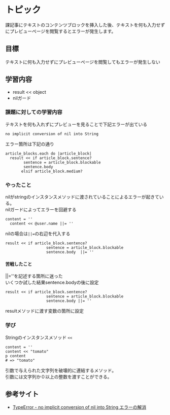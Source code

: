 # トピック
課記事にテキストのコンテンツブロックを挿入した後、テキストを何も入力せずにプレビューページを閲覧するとエラーが発生します。

## 目標
テキストに何も入力せずにプレビューページを閲覧してもエラーが発生しない

## 学習内容
- result << object
- nilガード

### 課題に対しての学習内容
テキストを何も入れずにプレビューを見ることで下記エラーが出ている  
```
no implicit conversion of nil into String
```
エラー箇所は下記の通り
```
article_blocks.each do |article_block|
  result << if article_block.sentence?
        sentence = article_block.blockable
        sentence.body
       elsif article_block.medium?
```

### やったこと
nilがstringのインスタンスメソッドに渡されていることによるエラーが起きている。  
nilガードによってエラーを回避する
```
content = ''
  content << @user.name ||= ''
```
nilの場合は`||=`の右辺を代入する  

```
result << if article_block.sentence?
                  sentence = article_block.blockable
                  sentence.body  ||= ''
```

#### 苦戦したこと
||=''を記述する箇所に迷った  
いくつか試した結果sentence.bodyの後に設定
```
result << if article_block.sentence?
                  sentence = article_block.blockable
                  sentence.body ||= ''
```
resultメソッドに渡す変数の箇所に設定

### 学び
Stringのインスタンスメソッド `<<`
```
content = ''
content << "tomato"
p content
# => "tomato"
```
引数で与えられた文字列を破壊的に連結するメソッド。  
引数には文字列か０以上の整数を渡すことができる。


## 参考サイト
- [TypeError - no implicit conversion of nil into String エラーの解消](https://qiita.com/takuya119/items/32817bcf1baff0a99726)